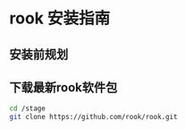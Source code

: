 # rook 安装指南



## 安装前规划



## 下载最新rook软件包
``` bash
cd /stage
git clone https://github.com/rook/rook.git

```
